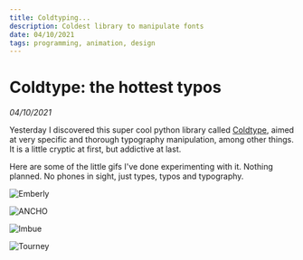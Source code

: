 ```yaml
---
title: Coldtyping...
description: Coldest library to manipulate fonts
date: 04/10/2021
tags: programming, animation, design
---
```


# Coldtype: the hottest typos 
*04/10/2021*

Yesterday I discovered this super cool python library called [Coldtype](https://coldtype.xyz), aimed at very specific and thorough typography manipulation, among other things. It is a little cryptic at first, but addictive at last.

Here are some of the little gifs I've done experimenting with it. Nothing planned. No phones in sight, just types, typos and typography.

![Emberly](/portfolio-images/coldtype/emberly_sm.gif)

![ANCHO](/portfolio-images/coldtype/ancho.gif)

![Imbue](/portfolio-images/coldtype/imbue.gif)

![Tourney](/portfolio-images/coldtype/tourney.gif)
